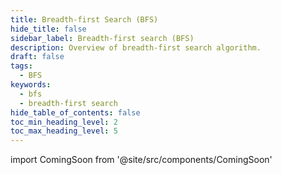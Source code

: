 ```yaml
---
title: Breadth-first Search (BFS)
hide_title: false
sidebar_label: Breadth-first search (BFS)
description: Overview of breadth-first search algorithm.
draft: false
tags: 
  - BFS
keywords: 
  - bfs
  - breadth-first search
hide_table_of_contents: false
toc_min_heading_level: 2
toc_max_heading_level: 5
---
```


import ComingSoon from '@site/src/components/ComingSoon'

<ComingSoon />